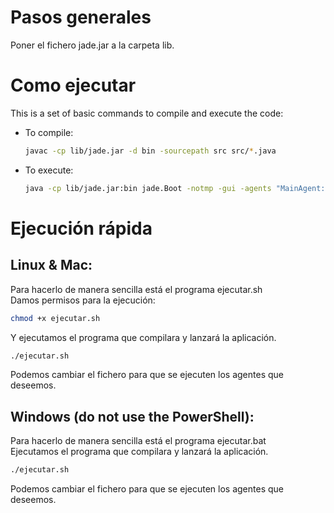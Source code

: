 # Pasos generales 
Poner el fichero jade.jar a la carpeta lib.

# Como ejecutar
This is a set of basic commands to compile and execute the code:

- To compile: 
    ```bash
    javac -cp lib/jade.jar -d bin -sourcepath src src/*.java
    ```
- To execute: 
    ```bash
    java -cp lib/jade.jar:bin jade.Boot -notmp -gui -agents "MainAgent:MainAgent;RandomAgent1:RandomAgent;RandomAgent2:RandomAgent"
    ```

# Ejecución rápida

## Linux & Mac:
Para hacerlo de manera sencilla está el programa ejecutar.sh  
Damos permisos para la ejecución:

```bash
chmod +x ejecutar.sh
```
Y ejecutamos el programa que compilara y lanzará la aplicación.
```bash
./ejecutar.sh
```
Podemos cambiar el fichero para que se ejecuten los agentes que deseemos.

## Windows (do not use the PowerShell):
Para hacerlo de manera sencilla está el programa ejecutar.bat  
Ejecutamos el programa que compilara y lanzará la aplicación.
```bash
./ejecutar.sh
```
Podemos cambiar el fichero para que se ejecuten los agentes que deseemos.
